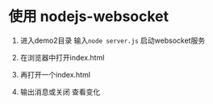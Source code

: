 # 使用 nodejs-websocket

1. 进入demo2目录 输入`node server.js` 启动websocket服务

2. 在浏览器中打开index.html

3. 再打开一个index.html

4. 输出消息或关闭 查看变化
